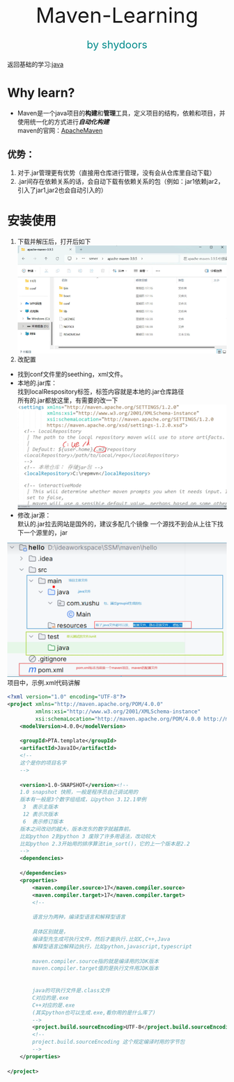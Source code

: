 <div style="text-align: center;">
    <font size="10">Maven-Learning<br><font size="5" color="#008b8b">by shydoors</font></font>
</div>

返回基础的学习:[java](JL.md)

# Why learn?

- Maven是一个java项目的**构建**和**管理**工具，定义项目的结构，依赖和项目，并使用统一化的方式进行***自动化构建***
<br>maven的官网：[ApacheMaven](https://maven.apache.org/)
## 优势：
1. 对于.jar管理更有优势（直接用仓库进行管理，没有会从仓库里自动下载）
2. .jar间存在依赖关系的话，会自动下载有依赖关系的包（例如：jar1依赖jar2，引入了jar1,jar2也会自动引入的）

# 安装使用
1. 下载并解压后，打开后如下
![img.png](Maven0.png)
2. 改配置
 - 找到conf文件里的seething，xml文件。
 - 本地的.jar库：<br>找到localRespository标签，标签内容就是本地的.jar仓库路径<br>所有的.jar都放这里，有需要的改一下![img.png](Maven1.png)
 - 修改.jar源：<br>
默认的.jar拉去网站是国外的，建议多配几个镜像
一个源找不到会从上往下找下一个源里的，jar

![img_1.png](Maven2.png)
项目中，示例.xml代码讲解
```xml
<?xml version="1.0" encoding="UTF-8"?>
<project xmlns="http://maven.apache.org/POM/4.0.0"
         xmlns:xsi="http://www.w3.org/2001/XMLSchema-instance"
         xsi:schemaLocation="http://maven.apache.org/POM/4.0.0 http://maven.apache.org/xsd/maven-4.0.0.xsd">
    <modelVersion>4.0.0</modelVersion>

    <groupId>PTA.template</groupId>
    <artifactId>JavaIO</artifactId>
    <!--
    这个是你的项目名字
    -->

    <version>1.0-SNAPSHOT</version><!--
    1.0 snapshot 快照，一般是程序员自己调试用的
    版本有一般是3个数字组组成，以python 3.12.1举例
     3  表示主版本
     12 表示次版本
     6  表示修订版本
    版本之间改动的越大，版本改东的数字就越靠前。
    比如python 2到python 3 废除了许多用语法，改动较大
    比如python 2.3开始用的排序算法tim_sort()，它的上一个版本是2.2
    -->
    <dependencies>

    </dependencies>
    <properties>
        <maven.compiler.source>17</maven.compiler.source>
        <maven.compiler.target>17</maven.compiler.target>
        <!--

        语言分为两种，编译型语言和解释型语言

        具体区别就是，
        编译型先生成可执行文件，然后才能执行.比如C,C++,Java
        解释型语言边解释边执行，比如python,javascript,typescript

        maven.compiler.source指的就是编译用的JDK版本
        maven.compiler.target值的是执行文件用JDK版本


        java的可执行文件是.class文件
        C对应的是.exe
        C++对应的是.exe
        (其实python也可以生成.exe,看你用的是什么库了)
        -->
        <project.build.sourceEncoding>UTF-8</project.build.sourceEncoding>
        <!--
        project.build.sourceEncoding 这个规定编译时用的字节包
        -->
    </properties>

</project>
```